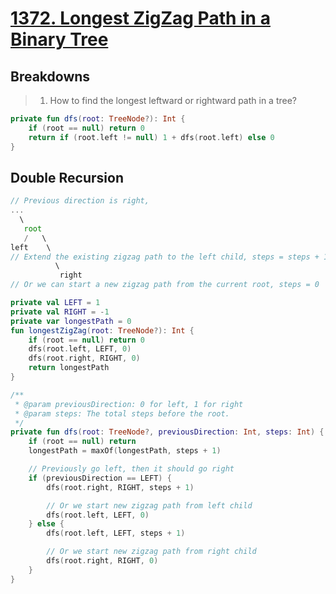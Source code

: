 # [1372. Longest ZigZag Path in a Binary Tree](https://leetcode.com/problems/longest-zigzag-path-in-a-binary-tree/)

## Breakdowns

> 1. How to find the longest leftward or rightward path in a tree?

```kotlin
private fun dfs(root: TreeNode?): Int {
    if (root == null) return 0
    return if (root.left != null) 1 + dfs(root.left) else 0
}
```

## Double Recursion

```js
// Previous direction is right,
...
  \
   root
   /   \
left    \
// Extend the existing zigzag path to the left child, steps = steps + 1
          \
           right
// Or we can start a new zigzag path from the current root, steps = 0
```

```kotlin
private val LEFT = 1
private val RIGHT = -1
private var longestPath = 0
fun longestZigZag(root: TreeNode?): Int {
    if (root == null) return 0
    dfs(root.left, LEFT, 0)
    dfs(root.right, RIGHT, 0)
    return longestPath
}

/**
 * @param previousDirection: 0 for left, 1 for right
 * @param steps: The total steps before the root.
 */
private fun dfs(root: TreeNode?, previousDirection: Int, steps: Int) {
    if (root == null) return
    longestPath = maxOf(longestPath, steps + 1)

    // Previously go left, then it should go right
    if (previousDirection == LEFT) {
        dfs(root.right, RIGHT, steps + 1)

        // Or we start new zigzag path from left child
        dfs(root.left, LEFT, 0)
    } else {
        dfs(root.left, LEFT, steps + 1)

        // Or we start new zigzag path from right child
        dfs(root.right, RIGHT, 0)
    }
}
```
